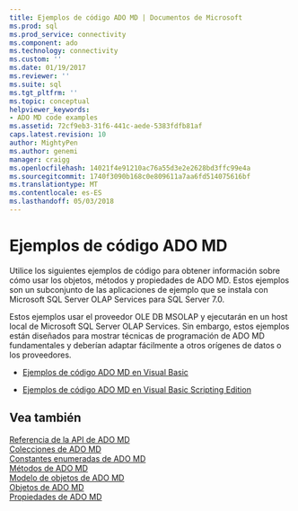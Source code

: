```yaml
---
title: Ejemplos de código ADO MD | Documentos de Microsoft
ms.prod: sql
ms.prod_service: connectivity
ms.component: ado
ms.technology: connectivity
ms.custom: ''
ms.date: 01/19/2017
ms.reviewer: ''
ms.suite: sql
ms.tgt_pltfrm: ''
ms.topic: conceptual
helpviewer_keywords:
- ADO MD code examples
ms.assetid: 72cf9eb3-31f6-441c-aede-5383fdfb81af
caps.latest.revision: 10
author: MightyPen
ms.author: genemi
manager: craigg
ms.openlocfilehash: 14021f4e91210ac76a55d3e2e2628bd3ffc99e4a
ms.sourcegitcommit: 1740f3090b168c0e809611a7aa6fd514075616bf
ms.translationtype: MT
ms.contentlocale: es-ES
ms.lasthandoff: 05/03/2018
---
```

# <a name="ado-md-code-examples"></a>Ejemplos de código ADO MD
Utilice los siguientes ejemplos de código para obtener información sobre cómo usar los objetos, métodos y propiedades de ADO MD. Estos ejemplos son un subconjunto de las aplicaciones de ejemplo que se instala con Microsoft SQL Server OLAP Services para SQL Server 7.0.  
  
 Estos ejemplos usar el proveedor OLE DB MSOLAP y ejecutarán en un host local de Microsoft SQL Server OLAP Services. Sin embargo, estos ejemplos están diseñados para mostrar técnicas de programación de ADO MD fundamentales y deberían adaptar fácilmente a otros orígenes de datos o los proveedores.  
  
-   [Ejemplos de código ADO MD en Visual Basic](../../../ado/reference/ado-md-api/ado-md-code-examples-in-visual-basic.md)  
  
-   [Ejemplos de código ADO MD en Visual Basic Scripting Edition](../../../ado/reference/ado-md-api/ado-md-code-examples-in-visual-basic-scripting-edition.md)  
  
## <a name="see-also"></a>Vea también  
 [Referencia de la API de ADO MD](../../../ado/reference/ado-md-api/ado-md-api-reference.md)   
 [Colecciones de ADO MD](../../../ado/reference/ado-md-api/ado-md-collections.md)   
 [Constantes enumeradas de ADO MD](../../../ado/reference/ado-md-api/ado-md-enumerated-constants.md)   
 [Métodos de ADO MD](../../../ado/reference/ado-md-api/ado-md-methods.md)   
 [Modelo de objetos de ADO MD](../../../ado/reference/ado-md-api/ado-md-object-model.md)   
 [Objetos de ADO MD](../../../ado/reference/ado-md-api/ado-md-objects.md)   
 [Propiedades de ADO MD](../../../ado/reference/ado-md-api/ado-md-properties.md)

